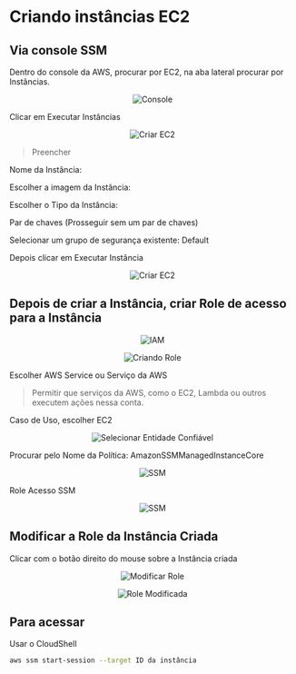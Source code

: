 # Criando instâncias EC2

## Via console SSM

Dentro do console da AWS, procurar por EC2, na aba lateral procurar por Instâncias.

<div align="center">

![Console](../../images/instancias.png)

</div>

Clicar em Executar Instâncias

<div align="center">

![Criar EC2](../../images/criar-ec2.png)

</div>

> Preencher

Nome da Instância: 

Escolher a imagem da Instância:

Escolher o Tipo da Instância:

Par de chaves (Prosseguir sem um par de chaves)

Selecionar um grupo de segurança existente: Default

Depois clicar em Executar Instância

<div align="center">

![Criar EC2](../../images/exito.png)

</div>

## Depois de criar a Instância, criar Role de acesso para a Instância

<div align="center">

![IAM](../../images/iam2.png)

![Criando Role](../../images/criando-role.png)

</div>

Escolher AWS Service ou Serviço da AWS

> Permitir que serviços da AWS, como o EC2, Lambda ou outros executem ações nessa conta.

Caso de Uso, escolher EC2 <NEXT>

<div align="center">

![Selecionar Entidade Confiável](../../images/entidade.png)

</div>

Procurar pelo Nome da Política: AmazonSSMManagedInstanceCore

<div align="center">

![SSM](../../images/ssm.png)

</div>

Role Acesso SSM

<div align="center">

![SSM](../../images/role.png)

</div>

## Modificar a Role da Instância Criada

Clicar com o botão direito do mouse sobre a Instância criada

<div align="center">

![Modificar Role](../../images/modificar-role-iam.png)

![Role Modificada ](../../images/role-modificada.png)

</div>

## Para acessar

Usar o CloudShell

```bash
aws ssm start-session --target ID da instância
```


